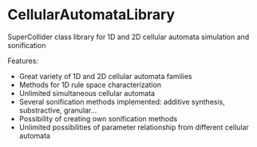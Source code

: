 CellularAutomataLibrary
=====================================

SuperCollider class library for 1D and 2D cellular automata simulation and sonification

Features:
- Great variety of 1D and 2D cellular automata families
- Methods for 1D rule space characterization
- Unlimited simultaneous cellular automata
- Several sonification methods implemented: additive synthesis, substractive, granular...
- Possibility of creating own sonification methods
- Unlimited possibilities of parameter relationship from different cellular automata
